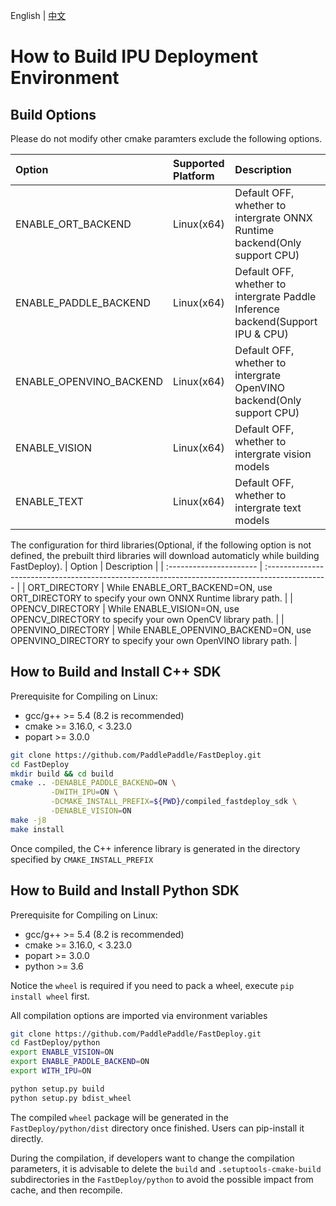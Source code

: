 English | [中文](../../cn/build_and_install/ipu.md)

# How to Build IPU Deployment Environment

## Build Options

Please do not modify other cmake paramters exclude the following options.

| Option                      | Supported Platform | Description                                                                        |
|:------------------------|:------- | :--------------------------------------------------------------------------|
| ENABLE_ORT_BACKEND      | Linux(x64) | Default OFF, whether to intergrate ONNX Runtime backend(Only support CPU)   |
| ENABLE_PADDLE_BACKEND   | Linux(x64) | Default OFF, whether to intergrate Paddle Inference backend(Support IPU & CPU)             |               
| ENABLE_OPENVINO_BACKEND | Linux(x64) | Default OFF, whether to intergrate OpenVINO backend(Only support CPU)      |
| ENABLE_VISION           | Linux(x64) | Default OFF, whether to intergrate vision models |
| ENABLE_TEXT             | Linux(x64) | Default OFF, whether to intergrate text models |

The configuration for third libraries(Optional, if the following option is not defined, the prebuilt third libraries will download automaticly while building FastDeploy).
| Option                     | Description                                                                                           |
| :---------------------- | :--------------------------------------------------------------------------------------------- |
| ORT_DIRECTORY           | While ENABLE_ORT_BACKEND=ON, use ORT_DIRECTORY to specify your own ONNX Runtime library path.  |
| OPENCV_DIRECTORY        | While ENABLE_VISION=ON, use OPENCV_DIRECTORY to specify your own OpenCV library path.     |
| OPENVINO_DIRECTORY      |  While ENABLE_OPENVINO_BACKEND=ON, use OPENVINO_DIRECTORY to specify your own OpenVINO library path.    |

## How to Build and Install C++ SDK

Prerequisite for Compiling on Linux:

- gcc/g++ >= 5.4 (8.2 is recommended)
- cmake >= 3.16.0, < 3.23.0
- popart >= 3.0.0

```bash
git clone https://github.com/PaddlePaddle/FastDeploy.git
cd FastDeploy
mkdir build && cd build
cmake .. -DENABLE_PADDLE_BACKEND=ON \
         -DWITH_IPU=ON \
         -DCMAKE_INSTALL_PREFIX=${PWD}/compiled_fastdeploy_sdk \
         -DENABLE_VISION=ON
make -j8
make install
```

Once compiled, the C++ inference library is generated in the directory specified by `CMAKE_INSTALL_PREFIX`

## How to Build and Install Python SDK

Prerequisite for Compiling on Linux:

- gcc/g++ >= 5.4 (8.2 is recommended)
- cmake >= 3.16.0, < 3.23.0
- popart >= 3.0.0
- python >= 3.6

Notice the `wheel` is required if you need to pack a wheel, execute `pip install wheel` first.

All compilation options are imported via environment variables

```bash
git clone https://github.com/PaddlePaddle/FastDeploy.git
cd FastDeploy/python
export ENABLE_VISION=ON
export ENABLE_PADDLE_BACKEND=ON
export WITH_IPU=ON

python setup.py build
python setup.py bdist_wheel
```

The compiled `wheel` package will be generated in the `FastDeploy/python/dist` directory once finished. Users can pip-install it directly.

During the compilation, if developers want to change the compilation parameters, it is advisable to delete the `build` and `.setuptools-cmake-build` subdirectories in the `FastDeploy/python` to avoid the possible impact from cache, and then recompile.
